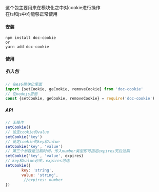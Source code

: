 这个包主要用来在模块化之中对cookie进行操作  
在ts和js中均能够正常使用

#### 安装
```
npm install doc-cookie
or
yarn add doc-cookie
```

#### 使用
##### 引入包
```javascript
// 在es6模块化里面
import {setCookie, geCookie, removeCookie} from 'doc-cookie'
// 在nodejs里面
const {setCookie, geCookie, removeCookie} = require('doc-cookie')
```
##### API 
```javascript
// 无操作
setCookie()
// 设定cookie的value
setCookie('key')
// 设定cookie的key和value
setCookie('key', 'value')
// 第三个参数是过期时间，传入number类型即可指定expires天后过期
setCookie('key', 'value', expires) 
// key和value必传，expires可选
setCookie({
       key: 'string', 
       value: 'string', 
        //expires: number
})
